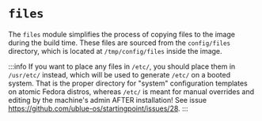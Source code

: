 # `files`

The `files` module simplifies the process of copying files to the image during the build time. These files are sourced from the `config/files` directory, which is located at `/tmp/config/files` inside the image.

:::info
If you want to place any files in `/etc/`, you should place them in `/usr/etc/` instead, which will be used to generate `/etc/` on a booted system. That is the proper directory for "system" configuration templates on atomic Fedora distros, whereas `/etc/` is meant for manual overrides and editing by the machine's admin AFTER installation! See issue https://github.com/ublue-os/startingpoint/issues/28.
:::
